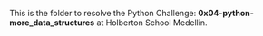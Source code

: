 This is the folder to resolve the Python Challenge: **0x04-python-more_data_structures** at Holberton School Medellin.